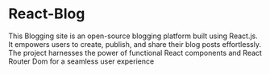 # React-Blog
This Blogging site is an open-source blogging platform built using React.js. It empowers users to create, publish, and share their blog posts effortlessly. The project harnesses the power of functional React components and React Router Dom for a seamless user experience
